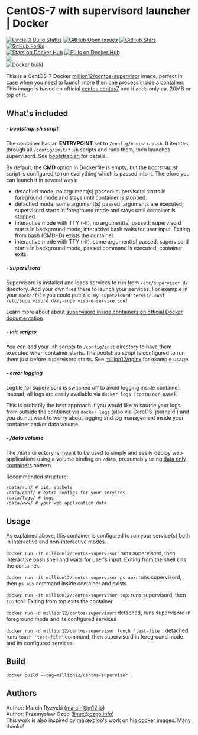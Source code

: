 # CentOS-7 with supervisord launcher | Docker
[![CircleCI Build Status](https://img.shields.io/circleci/project/million12/docker-centos-supervisor/master.svg)](https://circleci.com/gh/million12/docker-centos-supervisor)
[![GitHub Open Issues](https://img.shields.io/github/issues/million12/docker-centos-supervisor.svg)](https://github.com/million12/docker-centos-supervisor/issues)
[![GitHub Stars](https://img.shields.io/github/stars/million12/docker-centos-supervisor.svg)](https://github.com/million12/docker-centos-supervisor)
[![GitHub Forks](https://img.shields.io/github/forks/million12/docker-centos-supervisor.svg)](https://github.com/million12/docker-centos-supervisor)  
[![Stars on Docker Hub](https://img.shields.io/docker/stars/million12/centos-supervisor.svg)](https://hub.docker.com/r/million12/centos-supervisor)
[![Pulls on Docker Hub](https://img.shields.io/docker/pulls/million12/centos-supervisor.svg)](https://hub.docker.com/r/million12/centos-supervisor)  
[![](https://img.shields.io/github/release/million12/docker-centos-supervisor.svg)](http://microbadger.com/images/million12/docker-centos-supervisor)  
[![Docker build](http://dockeri.co/image/million12/centos-supervisor)](https://hub.docker.com/r/million12/centos-supervisor/)

This is a CentOS-7 Docker [million12/centos-supervisor](https://registry.hub.docker.com/u/million12/centos-supervisor/) image, perfect in case when you need to launch more then one process inside a container. This image is based on official [centos:centos7](https://registry.hub.docker.com/_/centos/) and it adds only ca. 20MB on top of it.

## What's included

##### - bootstrap.sh script

The container has an **ENTRYPOINT** set to `/config/bootstrap.sh`. It iterates through all `/config/init/*.sh` scripts and runs them, then launches supervisord. See [bootstrap.sh](container-files/config/bootstrap.sh) for details.

By default, the **CMD** option in Dockerfile is empty, but the bootstrap.sh script is configured to run everything which is passed into it. Therefore you can launch it in several ways:
* detached mode, no argument(s) passed: supervisord starts in foreground mode and stays until container is stopped.
* detached mode, some argument(s) passed: arguments are executed; supervisord starts in foreground mode and stays until container is stopped.
* interactive mode with TTY (-it), no argument(s) passed: supervisord starts in background mode; interactive bash waits for user input. Exiting from bash (CMD+D) exists the container.
* interactive mode with TTY (-it), some argument(s) passed: supervisord starts in background mode, passed command is executed; container exits.

##### - supervisord

Supervisord is installed and loads services to run from `/etc/supervisor.d/` directory. Add your own files there to launch your services. For example in your `Dockerfile` you could put:
```ADD my-supervisord-service.conf /etc/supervisord.d/my-supervisord-service.conf```

Learn more about about [supervisord inside containers on official Docker documentation](https://docs.docker.com/articles/using_supervisord/).

##### - init scripts

You can add your .sh scripts to `/config/init` directory to have them executed when container starts. The bootstrap script is configured to run them just before supervisord starts. See [million12/nginx](https://github.com/million12/docker-nginx) for example usage.

##### - error logging

Logfile for supervisord is switched off to avoid logging inside container. Instead, all logs are easily available via `docker logs [container name]`.

This is probably the best approach if you would like to source your logs from outside the container via `docker logs` (also via CoreOS `journald') and you do not want to worry about logging and log management inside your container and/or data volume.

##### - /data volume

The `/data` directory is meant to be used to simply and easily deploy web applications using a volume binding on `/data`, presumably using [data only containers](https://docs.docker.com/userguide/dockervolumes/) pattern.

Recommended structure:
```
/data/run/ # pid, sockets
/data/conf/ # extra configs for your services
/data/logs/ # logs
/data/www/ # your web application data
```


## Usage

As explained above, this container is configured to run your service(s) both in interactive and non-interactive modes.

`docker run -it million12/centos-supervisor`: runs supervisord, then interactive bash shell and waits for user's input. Exiting from the shell kills the container.

`docker run -it million12/centos-supervisor ps aux`:  runs supervisord, then `ps aux` command inside container and exists.

`docker run -it million12/centos-supervisor top`:  runs supervisord, then `top` tool. Exiting from top exits the container.

`docker run -d million12/centos-supervisor`: detached, runs supervisord in foreground mode and its configured services

`docker run -d million12/centos-supervisor touch 'test-file'`: detached, runs `touch 'test-file'` command, then supervisord in foreground mode and its configured services


## Build

`docker build --tag=million12/centos-supervisor .`


## Authors

Author: Marcin Ryzycki (<marcin@m12.io>)  
Author: Przemyslaw Ozgo (<linux@ozgo.info>)  
This work is also inspired by [maxexcloo](https://github.com/maxexcloo)'s work on his [docker images](https://github.com/maxexcloo/Docker). Many thanks!

